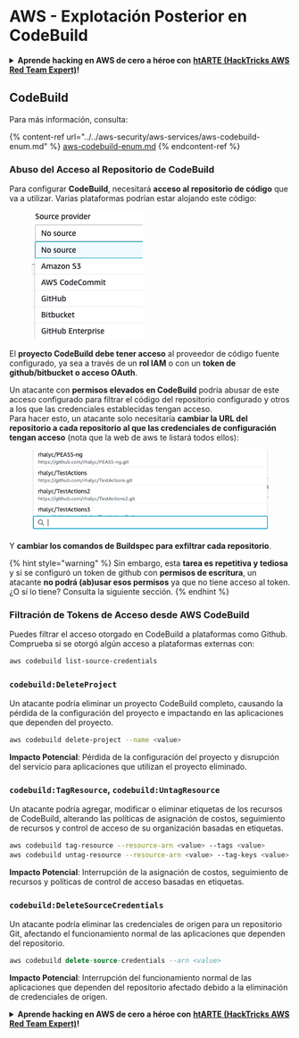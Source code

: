 # AWS - Explotación Posterior en CodeBuild

<details>

<summary><strong>Aprende hacking en AWS de cero a héroe con</strong> <a href="https://training.hacktricks.xyz/courses/arte"><strong>htARTE (HackTricks AWS Red Team Expert)</strong></a><strong>!</strong></summary>

Otras formas de apoyar a HackTricks:

* Si quieres ver a tu **empresa anunciada en HackTricks** o **descargar HackTricks en PDF**, consulta los [**PLANES DE SUSCRIPCIÓN**](https://github.com/sponsors/carlospolop)!
* Consigue el [**merchandising oficial de PEASS & HackTricks**](https://peass.creator-spring.com)
* Descubre [**La Familia PEASS**](https://opensea.io/collection/the-peass-family), nuestra colección de [**NFTs**](https://opensea.io/collection/the-peass-family) exclusivos
* **Únete al** 💬 [**grupo de Discord**](https://discord.gg/hRep4RUj7f) o al [**grupo de telegram**](https://t.me/peass) o **sígueme** en **Twitter** 🐦 [**@carlospolopm**](https://twitter.com/carlospolopm)**.**
* **Comparte tus trucos de hacking enviando PRs a los repositorios de Github de** [**HackTricks**](https://github.com/carlospolop/hacktricks) y [**HackTricks Cloud**](https://github.com/carlospolop/hacktricks-cloud).

</details>

## CodeBuild

Para más información, consulta:

{% content-ref url="../../aws-security/aws-services/aws-codebuild-enum.md" %}
[aws-codebuild-enum.md](../../aws-security/aws-services/aws-codebuild-enum.md)
{% endcontent-ref %}

### Abuso del Acceso al Repositorio de CodeBuild

Para configurar **CodeBuild**, necesitará **acceso al repositorio de código** que va a utilizar. Varias plataformas podrían estar alojando este código:

<figure><img src="../../../.gitbook/assets/image (3) (5).png" alt=""><figcaption></figcaption></figure>

El **proyecto CodeBuild debe tener acceso** al proveedor de código fuente configurado, ya sea a través de un **rol IAM** o con un **token de github/bitbucket o acceso OAuth**.

Un atacante con **permisos elevados en CodeBuild** podría abusar de este acceso configurado para filtrar el código del repositorio configurado y otros a los que las credenciales establecidas tengan acceso.\
Para hacer esto, un atacante solo necesitaría **cambiar la URL del repositorio a cada repositorio al que las credenciales de configuración tengan acceso** (nota que la web de aws te listará todos ellos):

<figure><img src="../../../.gitbook/assets/image (11) (1) (2).png" alt=""><figcaption></figcaption></figure>

Y **cambiar los comandos de Buildspec para exfiltrar cada repositorio**.

{% hint style="warning" %}
Sin embargo, esta **tarea es repetitiva y tediosa** y si se configuró un token de github con **permisos de escritura**, un atacante **no podrá (ab)usar esos permisos** ya que no tiene acceso al token.\
¿O sí lo tiene? Consulta la siguiente sección.
{% endhint %}

### Filtración de Tokens de Acceso desde AWS CodeBuild

Puedes filtrar el acceso otorgado en CodeBuild a plataformas como Github. Comprueba si se otorgó algún acceso a plataformas externas con:
```bash
aws codebuild list-source-credentials
```
### `codebuild:DeleteProject`

Un atacante podría eliminar un proyecto CodeBuild completo, causando la pérdida de la configuración del proyecto e impactando en las aplicaciones que dependen del proyecto.
```bash
aws codebuild delete-project --name <value>
```
**Impacto Potencial**: Pérdida de la configuración del proyecto y disrupción del servicio para aplicaciones que utilizan el proyecto eliminado.

### `codebuild:TagResource`, `codebuild:UntagResource`

Un atacante podría agregar, modificar o eliminar etiquetas de los recursos de CodeBuild, alterando las políticas de asignación de costos, seguimiento de recursos y control de acceso de su organización basadas en etiquetas.
```bash
aws codebuild tag-resource --resource-arn <value> --tags <value>
aws codebuild untag-resource --resource-arn <value> --tag-keys <value>
```
**Impacto Potencial**: Interrupción de la asignación de costos, seguimiento de recursos y políticas de control de acceso basadas en etiquetas.

### `codebuild:DeleteSourceCredentials`

Un atacante podría eliminar las credenciales de origen para un repositorio Git, afectando el funcionamiento normal de las aplicaciones que dependen del repositorio.
```sql
aws codebuild delete-source-credentials --arn <value>
```
**Impacto Potencial**: Interrupción del funcionamiento normal de las aplicaciones que dependen del repositorio afectado debido a la eliminación de credenciales de origen.

<details>

<summary><strong>Aprende hacking en AWS de cero a héroe con</strong> <a href="https://training.hacktricks.xyz/courses/arte"><strong>htARTE (HackTricks AWS Red Team Expert)</strong></a><strong>!</strong></summary>

Otras formas de apoyar a HackTricks:

* Si quieres ver a tu **empresa anunciada en HackTricks** o **descargar HackTricks en PDF**, consulta los [**PLANES DE SUSCRIPCIÓN**](https://github.com/sponsors/carlospolop)!
* Consigue el [**merchandising oficial de PEASS & HackTricks**](https://peass.creator-spring.com)
* Descubre [**La Familia PEASS**](https://opensea.io/collection/the-peass-family), nuestra colección de [**NFTs**](https://opensea.io/collection/the-peass-family) exclusivos
* **Únete al** 💬 [**grupo de Discord**](https://discord.gg/hRep4RUj7f) o al [**grupo de telegram**](https://t.me/peass) o **sígueme** en **Twitter** 🐦 [**@carlospolopm**](https://twitter.com/carlospolopm)**.**
* **Comparte tus trucos de hacking enviando PRs a los repositorios de github de** [**HackTricks**](https://github.com/carlospolop/hacktricks) y [**HackTricks Cloud**](https://github.com/carlospolop/hacktricks-cloud).

</details>

